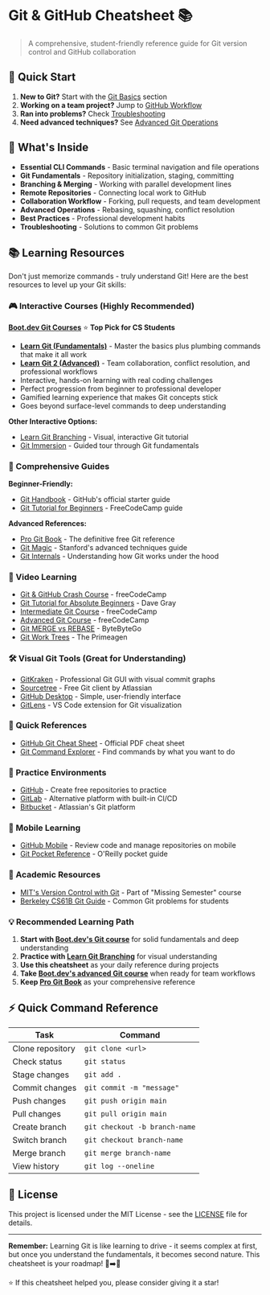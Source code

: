 # Git & GitHub Cheatsheet 📚

> A comprehensive, student-friendly reference guide for Git version control and GitHub collaboration

## 🚀 Quick Start

1. **New to Git?** Start with the [Git Basics](git-github-cheatsheet.md#git-basics) section
2. **Working on a team project?** Jump to [GitHub Workflow](git-github-cheatsheet.md#github-workflow)
3. **Ran into problems?** Check [Troubleshooting](git-github-cheatsheet.md#troubleshooting)
4. **Need advanced techniques?** See [Advanced Git Operations](git-github-cheatsheet.md#advanced-git-operations)

## 📖 What's Inside

- **Essential CLI Commands** - Basic terminal navigation and file operations
- **Git Fundamentals** - Repository initialization, staging, committing
- **Branching & Merging** - Working with parallel development lines
- **Remote Repositories** - Connecting local work to GitHub
- **Collaboration Workflow** - Forking, pull requests, and team development
- **Advanced Operations** - Rebasing, squashing, conflict resolution
- **Best Practices** - Professional development habits
- **Troubleshooting** - Solutions to common Git problems

## 📚 Learning Resources

Don't just memorize commands - truly understand Git! Here are the best resources to level up your Git skills:

### 🎮 Interactive Courses (Highly Recommended)

**[Boot.dev Git Courses](https://www.boot.dev/courses/learn-git)** ⭐ **Top Pick for CS Students**
- **[Learn Git (Fundamentals)](https://www.boot.dev/courses/learn-git)** - Master the basics plus plumbing commands that make it all work
- **[Learn Git 2 (Advanced)](https://www.boot.dev/courses/learn-git-2)** - Team collaboration, conflict resolution, and professional workflows
- Interactive, hands-on learning with real coding challenges
- Perfect progression from beginner to professional developer
- Gamified learning experience that makes Git concepts stick
- Goes beyond surface-level commands to deep understanding

**Other Interactive Options:**
- [Learn Git Branching](https://learngitbranching.js.org/) - Visual, interactive Git tutorial
- [Git Immersion](https://gitimmersion.com/) - Guided tour through Git fundamentals

### 📖 Comprehensive Guides

**Beginner-Friendly:**
- [Git Handbook](https://guides.github.com/introduction/git-handbook/) - GitHub's official starter guide
- [Git Tutorial for Beginners](https://www.freecodecamp.org/news/git-and-github-for-beginners/) - FreeCodeCamp guide

**Advanced References:**
- [Pro Git Book](https://git-scm.com/book) - The definitive free Git reference
- [Git Magic](http://www-cs-students.stanford.edu/~blynn/gitmagic/) - Stanford's advanced techniques guide
- [Git Internals](https://github.com/pluralsight/git-internals-pdf) - Understanding how Git works under the hood

### 🎥 Video Learning

- [Git & GitHub Crash Course](https://www.youtube.com/watch?v=RGOj5yH7evk) - freeCodeCamp
- [Git Tutorial for Absolute Beginners](https://www.youtube.com/watch?v=CvUiKWv2-C0) - Dave Gray
- [Intermediate Git Course](https://www.youtube.com/watch?v=Uszj_k0DGsg) - freeCodeCamp
- [Advanced Git Course](https://www.youtube.com/watch?v=qsTthZi23VE) - freeCodeCamp
- [Git MERGE vs REBASE](https://www.youtube.com/watch?v=0chZFIZLR_0) - ByteByteGo
- [Git Work Trees](https://youtu.be/2uEqYw-N8uE?si=wI5W2UCSw7HFD1be) - The Primeagen

### 🛠 Visual Git Tools (Great for Understanding)

- [GitKraken](https://www.gitkraken.com/) - Professional Git GUI with visual commit graphs
- [Sourcetree](https://www.sourcetreeapp.com/) - Free Git client by Atlassian
- [GitHub Desktop](https://desktop.github.com/) - Simple, user-friendly interface
- [GitLens](https://gitlens.amod.io/) - VS Code extension for Git visualization

### 📄 Quick References

- [GitHub Git Cheat Sheet](https://education.github.com/git-cheat-sheet-education.pdf) - Official PDF cheat sheet
- [Git Command Explorer](https://git.gaozih.com/) - Find commands by what you want to do

### 🎯 Practice Environments

- [GitHub](https://github.com/) - Create free repositories to practice
- [GitLab](https://gitlab.com/) - Alternative platform with built-in CI/CD
- [Bitbucket](https://bitbucket.org/) - Atlassian's Git platform

### 📱 Mobile Learning

- [GitHub Mobile](https://github.com/mobile/) - Review code and manage repositories on mobile
- [Git Pocket Reference](https://www.oreilly.com/library/view/git-pocket-reference/9781449327507/) - O'Reilly pocket guide

### 🏫 Academic Resources

- [MIT's Version Control with Git](https://missing.csail.mit.edu/2020/version-control/) - Part of "Missing Semester" course
- [Berkeley CS61B Git Guide](https://sp21.datastructur.es/materials/guides/git-wtfs.html) - Common Git problems for students

### 💡 Recommended Learning Path

1. **Start with [Boot.dev's Git course](https://www.boot.dev/courses/learn-git)** for solid fundamentals and deep understanding
2. **Practice with [Learn Git Branching](https://learngitbranching.js.org/)** for visual understanding  
3. **Use this cheatsheet** as your daily reference during projects
4. **Take [Boot.dev's advanced Git course](https://www.boot.dev/courses/learn-git-2)** when ready for team workflows
5. **Keep [Pro Git Book](https://git-scm.com/book)** as your comprehensive reference

## ⚡ Quick Command Reference

| Task | Command |
|------|---------|
| Clone repository | `git clone <url>` |
| Check status | `git status` |
| Stage changes | `git add .` |
| Commit changes | `git commit -m "message"` |
| Push changes | `git push origin main` |
| Pull changes | `git pull origin main` |
| Create branch | `git checkout -b branch-name` |
| Switch branch | `git checkout branch-name` |
| Merge branch | `git merge branch-name` |
| View history | `git log --oneline` |

## 📄 License

This project is licensed under the MIT License - see the [LICENSE](LICENSE) file for details.

---

**Remember:** Learning Git is like learning to drive - it seems complex at first, but once you understand the fundamentals, it becomes second nature. This cheatsheet is your roadmap! 🚗➡️🏁

⭐ If this cheatsheet helped you, please consider giving it a star!
